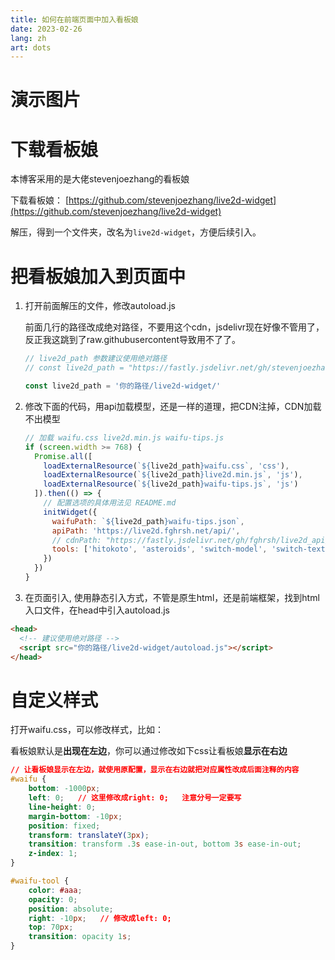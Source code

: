 ```yaml
---
title: 如何在前端页面中加入看板娘
date: 2023-02-26
lang: zh
art: dots
---
```


# 演示图片

<Live2dDemo/>

# 下载看板娘

本博客采用的是大佬stevenjoezhang的看板娘

下载看板娘： [https://github.com/stevenjoezhang/live2d-widget](https://github.com/stevenjoezhang/live2d-widget)

解压，得到一个文件夹，改名为`live2d-widget`，方便后续引入。

# 把看板娘加入到页面中

1. 打开前面解压的文件，修改autoload.js

   前面几行的路径改成绝对路径，不要用这个cdn，jsdelivr现在好像不管用了，反正我这跳到了raw.githubusercontent导致用不了了。

   ```js
   // live2d_path 参数建议使用绝对路径
   // const live2d_path = "https://fastly.jsdelivr.net/gh/stevenjoezhang/live2d-widget@latest/";

   const live2d_path = '你的路径/live2d-widget/'
   ```

2. 修改下面的代码，用api加载模型，还是一样的道理，把CDN注掉，CDN加载不出模型

   ```js
   // 加载 waifu.css live2d.min.js waifu-tips.js
   if (screen.width >= 768) {
     Promise.all([
       loadExternalResource(`${live2d_path}waifu.css`, 'css'),
       loadExternalResource(`${live2d_path}live2d.min.js`, 'js'),
       loadExternalResource(`${live2d_path}waifu-tips.js`, 'js')
     ]).then(() => {
       // 配置选项的具体用法见 README.md
       initWidget({
         waifuPath: `${live2d_path}waifu-tips.json`,
         apiPath: 'https://live2d.fghrsh.net/api/',
         // cdnPath: "https://fastly.jsdelivr.net/gh/fghrsh/live2d_api/",
         tools: ['hitokoto', 'asteroids', 'switch-model', 'switch-texture', 'photo', 'info', 'quit']
       })
     })
   }
   ```

3. 在页面引入, 使用静态引入方式，不管是原生html，还是前端框架，找到html入口文件，在head中引入autoload.js

```html
<head>
  <!-- 建议使用绝对路径 -->
  <script src="你的路径/live2d-widget/autoload.js"></script>
</head>
```

# 自定义样式

打开waifu.css，可以修改样式，比如：

看板娘默认是**出现在左边**，你可以通过修改如下css让看板娘**显示在右边**

```css
// 让看板娘显示在左边，就使用原配置，显示在右边就把对应属性改成后面注释的内容
#waifu {
	bottom: -1000px;
	left: 0;   // 这里修改成right: 0;   注意分号一定要写
	line-height: 0;
	margin-bottom: -10px;
	position: fixed;
	transform: translateY(3px);
	transition: transform .3s ease-in-out, bottom 3s ease-in-out;
	z-index: 1;
}

#waifu-tool {
	color: #aaa;
	opacity: 0;
	position: absolute;
	right: -10px;   // 修改成left: 0;
	top: 70px;
	transition: opacity 1s;
}
```
